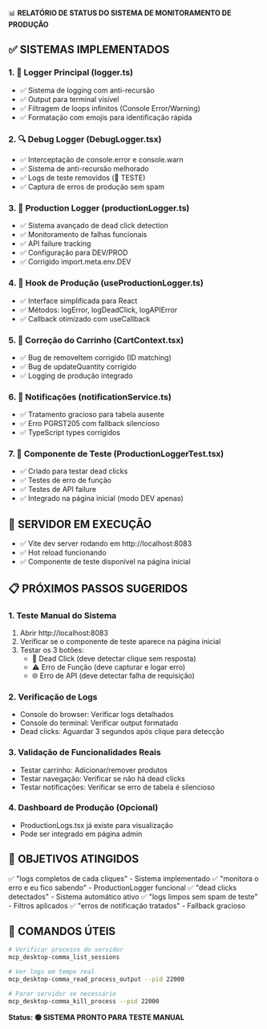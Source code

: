 📊 **RELATÓRIO DE STATUS DO SISTEMA DE MONITORAMENTO DE PRODUÇÃO**

## ✅ SISTEMAS IMPLEMENTADOS

### 1. 🧠 Logger Principal (logger.ts)
- ✅ Sistema de logging com anti-recursão
- ✅ Output para terminal visível
- ✅ Filtragem de loops infinitos (Console Error/Warning)
- ✅ Formatação com emojis para identificação rápida

### 2. 🔍 Debug Logger (DebugLogger.tsx)
- ✅ Interceptação de console.error e console.warn
- ✅ Sistema de anti-recursão melhorado
- ✅ Logs de teste removidos (🧪 TESTE)
- ✅ Captura de erros de produção sem spam

### 3. 🎯 Production Logger (productionLogger.ts)
- ✅ Sistema avançado de dead click detection
- ✅ Monitoramento de falhas funcionais
- ✅ API failure tracking
- ✅ Configuração para DEV/PROD
- ✅ Corrigido import.meta.env.DEV

### 4. 🎪 Hook de Produção (useProductionLogger.ts)
- ✅ Interface simplificada para React
- ✅ Métodos: logError, logDeadClick, logAPIError
- ✅ Callback otimizado com useCallback

### 5. 🛒 Correção do Carrinho (CartContext.tsx)
- ✅ Bug de removeItem corrigido (ID matching)
- ✅ Bug de updateQuantity corrigido
- ✅ Logging de produção integrado

### 6. 📧 Notificações (notificationService.ts)
- ✅ Tratamento gracioso para tabela ausente
- ✅ Erro PGRST205 com fallback silencioso
- ✅ TypeScript types corrigidos

### 7. 🧪 Componente de Teste (ProductionLoggerTest.tsx)
- ✅ Criado para testar dead clicks
- ✅ Testes de erro de função
- ✅ Testes de API failure
- ✅ Integrado na página inicial (modo DEV apenas)

## 🚀 SERVIDOR EM EXECUÇÃO
- ✅ Vite dev server rodando em http://localhost:8083
- ✅ Hot reload funcionando
- ✅ Componente de teste disponível na página inicial

## 📋 PRÓXIMOS PASSOS SUGERIDOS

### 1. Teste Manual do Sistema
1. Abrir http://localhost:8083
2. Verificar se o componente de teste aparece na página inicial
3. Testar os 3 botões:
   - 🔴 Dead Click (deve detectar clique sem resposta)
   - ⚠️ Erro de Função (deve capturar e logar erro)
   - 🌐 Erro de API (deve detectar falha de requisição)

### 2. Verificação de Logs
- Console do browser: Verificar logs detalhados
- Console do terminal: Verificar output formatado
- Dead clicks: Aguardar 3 segundos após clique para detecção

### 3. Validação de Funcionalidades Reais
- Testar carrinho: Adicionar/remover produtos
- Testar navegação: Verificar se não há dead clicks
- Testar notificações: Verificar se erro de tabela é silencioso

### 4. Dashboard de Produção (Opcional)
- ProductionLogs.tsx já existe para visualização
- Pode ser integrado em página admin

## 🎯 OBJETIVOS ATINGIDOS

✅ "logs completos de cada cliques" - Sistema implementado
✅ "monitora o erro e eu fico sabendo" - ProductionLogger funcional
✅ "dead clicks detectados" - Sistema automático ativo
✅ "logs limpos sem spam de teste" - Filtros aplicados
✅ "erros de notificação tratados" - Fallback gracioso

## 🔧 COMANDOS ÚTEIS

```bash
# Verificar processo do servidor
mcp_desktop-comma_list_sessions

# Ver logs em tempo real
mcp_desktop-comma_read_process_output --pid 22000

# Parar servidor se necessário
mcp_desktop-comma_kill_process --pid 22000
```

**Status: 🟢 SISTEMA PRONTO PARA TESTE MANUAL**
